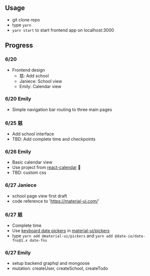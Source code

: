 ## Usage
- git clone repo
- type `yarn`
- `yarn start` to start frontend app on localhost:3000

## Progress

### 6/20
- Frontend design
  - 慈: Add school
  - Janiece: School view
  - Emily: Calendar view

### 6/20 Emily
- Simple navigation bar routing to three main pages

### 6/25 慈
- Add school interface
- TBD: Add complete time and checkpoints

### 6/26 Emily
- Basic calendar view
- Use project from [react-calendar](https://github.com/zackify/react-calendar) :pray:
- TBD: custom css

### 6/27 Janiece
- school page view first draft
- code reference to 'https://material-ui.com/'

### 6/27 慈
- Complete time
- Use [keyboard date pickers](https://material-ui-pickers.dev/demo/datepicker#keyboard-input) in [material-ui/pickers](https://material-ui.com/components/pickers/#native-pickers)
- type `yarn add @material-ui/pickers` and `yarn add @date-io/date-fns@1.x date-fns`
### 6/27 Emily
- setup backend graphql and mongoose
- mutation: createUser, createSchool, createTodo
